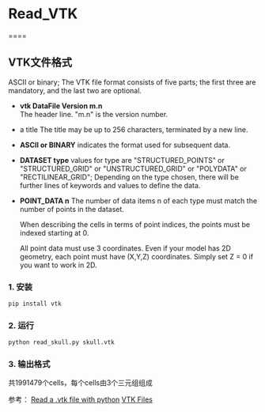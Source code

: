 # Read_VTK
====
## VTK文件格式

ASCII or binary;
The VTK file format consists of five parts; the first three are mandatory, and the last two are optional.

* **vtk DataFile Version m.n**  
  The header line. "m.n" is the version number.
* a title
  The title may be up to 256 characters, terminated by a new line.
* **ASCII or BINARY**
  indicates the format used for subsequent data.
* **DATASET type**
  values for type are "STRUCTURED_POINTS" or "STRUCTURED_GRID" or "UNSTRUCTURED_GRID" or "POLYDATA" or "RECTILINEAR_GRID"; Depending on the type chosen, there will be further lines of keywords and values to define the data.
* **POINT_DATA n**
  The number of data items n of each type must match the number of points in the dataset.

  When describing the cells in terms of point indices, the points must be indexed starting at 0.

  All point data must use 3 coordinates. Even if your model has 2D geometry, each point must have (X,Y,Z) coordinates. Simply set Z = 0 if you want to work in 2D.


### 1. 安装
```python
pip install vtk
```
### 2. 运行
```python
python read_skull.py skull.vtk
```
### 3. 输出格式
共1991479个cells，每个cells由3个三元组组成

参考：
  [Read a .vtk file with python](https://stackoverflow.com/questions/11727822/reading-a-vtk-file-with-python)
  [VTK Files](https://people.sc.fsu.edu/~jburkardt/data/vtk/vtk.html)

  
